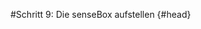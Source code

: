#Schritt 9: Die senseBox aufstellen {#head}
<div class="description"></div>

<div class="line">
    <br>
    <br>
    <br>
</div>
